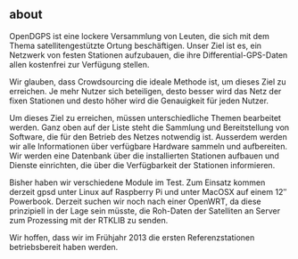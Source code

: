 ## about

OpenDGPS ist eine lockere Versammlung von Leuten, die sich mit dem Thema satellitengestützte Ortung beschäftigen. Unser Ziel ist es, ein Netzwerk von festen Stationen aufzubauen, die ihre Differential-GPS-Daten allen kostenfrei zur Verfügung stellen.

Wir glauben, dass Crowdsourcing die ideale Methode ist, um dieses Ziel zu erreichen. Je mehr Nutzer sich beteiligen, desto besser wird das Netz der fixen Stationen und desto höher wird die Genauigkeit für jeden Nutzer.

Um dieses Ziel zu erreichen, müssen unterschiedliche Themen bearbeitet werden. Ganz oben auf der Liste steht die Sammlung und Bereitstellung von Software, die für den Betrieb des Netzes notwendig ist. Ausserdem werden wir alle Informationen über verfügbare Hardware sammeln und aufbereiten. Wir werden eine Datenbank über die installierten Stationen aufbauen und Dienste einrichten, die über die Verfügbarkeit der Stationen informieren.

Bisher haben wir verschiedene Module im Test. Zum Einsatz kommen derzeit gpsd unter Linux auf Raspberry Pi und unter MacOSX auf einem 12″ Powerbook. Derzeit suchen wir noch nach einer OpenWRT, da diese prinzipiell in der Lage sein müsste, die Roh-Daten der Satelliten an Server zum Prozessing mit der RTKLIB zu senden.

Wir hoffen, dass wir im Frühjahr 2013 die ersten Referenzstationen betriebsbereit haben werden.

